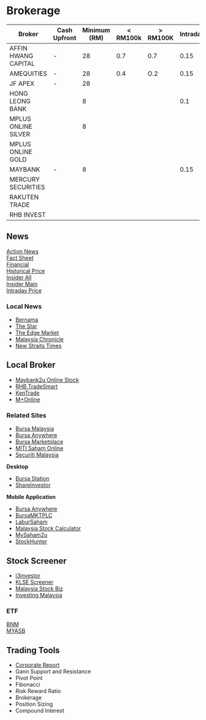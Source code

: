
# Brokerage

| Broker              | Cash Upfront | Minimum (RM) | < RM100k | > RM100K | Intraday |
| ------------------- | ------------ | ------------ | -------- | -------- | -------- |
| AFFIN HWANG CAPITAL | -            | 28           | 0.7      | 0.7      | 0.15     |
| AMEQUITIES          | -            | 28           | 0.4      | O.2      | 0.15     |
| JF APEX             | -            | 28           |          |          |          |
| HONG LEONG BANK     |              | 8            |          |          | 0.1      |
| MPLUS ONLINE SILVER |              | 8            |          |          |          |
| MPLUS ONLINE GOLD   |              |              |          |          |          |
| MAYBANK             | -            | 8            |          |          | 0.15     |
| MERCURY SECURITIES  |              |              |          |          |          |
| RAKUTEN TRADE       |              |              |          |          |          |
| RHB INVEST          |              |              |          |          |          |

## News

[Action News](http://station.bursastation.com/bursastation_my_tools.pl?action=insider&id=0010)  
[Fact Sheet](http://station.bursastation.com/bursastation_my_tools.pl?action=insider&id=0010)  
[Financial](http://station.bursastation.com/bursastation_my_tools.pl?action=insider&id=0010)  
[Historical Price](http://chart.bursastation.com/station/station_chart_quotes.pl?id=3026.MY&mode=1&datetime=yyyymmdd)  
[Insider All](http://station.bursastation.com/bursastation_my_tools.pl?action=insider&id=0010)  
[Insider Main](http://station.bursastation.com/bursastation_my_tools.pl?action=insider&id=0010)  
[Intraday Price](http://chart.bursastation.com/station/station_chart_quotes.pl?id=3026.MY&mode=2&datetime=yyyymmdd)  

### Local News

* [Bernama](https://bernama.com/en/business/index.php)
* [The Star](https://www.thestar.com.my/business)
* [The Edge Market](https://www.theedgemarkets.com/)
* [Malaysia Chronicle](https://www.malaysia-chronicle.com/?p=203260)
* [New Straits Times](https://www.nst.com.my/business/home)

## Local Broker

* [Maybank2u Online Stock](http://ost.maybank2u.com.my/)
* [RHB TradeSmart](https://www.rhbtradesmart.com/)
* [KenTrade](https://www.kentrade.com.my/)
* [M+Online](https://www.mplusonline.com.my/)

### Related Sites

* [Bursa Malaysia](https://www.bursamalaysia.com/)
* [Bursa Anywhere](https://www.bursamarketplace.com/anywhere/)
* [Bursa Marketplace](https://www.bursamarketplace.com/)
* [MITI Saham Online](https://sahamonline.miti.gov.my/)  
* [Securiti Malaysia](https://www.sc.com.my/bm/laman-utama)

**Desktop**

* [Bursa Station](https://bursastation.com)
* [ShareInvestor](https://www.shareinvestor.com/)

**Mobile Application**

* [Bursa Anywhere](https://play.google.com/store/apps/details?id=com.bursamalaysia.eCDS&hl=en&gl=US)
* [BursaMKTPLC](https://play.google.com/store/apps/details?id=com.app.bursa.market.place&hl=en&gl=US)
* [LaburSaham](https://play.google.com/store/apps/details?id=com.asriahmad.labursaham&hl=en&gl=US)
* [Malaysia Stock Calculator](https://play.google.com/store/apps/details?id=com.han.mystock&hl=en&gl=US)
* [MySaham2u](https://play.google.com/store/apps/details?id=my.gov.onegovappstore.mysaham2u&hl=en&gl=US)
* [StockHunter](https://play.google.com/store/apps/details?id=stockhunter.klse.my&hl=en&gl=US)

## Stock Screener

* [i3investor](https://klse.i3investor.com/index.jsp)
* [KLSE Screener](https://www.klsescreener.com/v2/)
* [Malaysia Stock Biz](https://www.malaysiastock.biz/Market-Watch.aspx)
* [Investing Malaysia](https://investingmalaysia.com/)

### ETF

[BNM](https://www.bnm.gov.my/)   
[MYASB](https://www.myasnb.com.my/) 

## Trading Tools

* [Corporate Report](https://github.com/firmai/interactive-corporate-report)
* Gann Support and Resistance
* Pivot Point
* Fibonacci
* Risk Reward Ratio
* Brokerage
* Position Sizing
* Compound Interest
